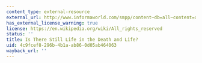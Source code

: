 ```yaml
---
content_type: external-resource
external_url: http://www.informaworld.com/smpp/content~db=all~content=a787364189
has_external_license_warning: true
license: https://en.wikipedia.org/wiki/All_rights_reserved
status: ''
title: Is There Still Life in the Death and Life?
uid: 4c9fcef8-296b-4b1a-ab86-0d05ab464063
wayback_url: ''
---
```

